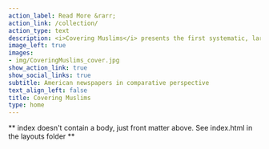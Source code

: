 ```yaml
---
action_label: Read More &rarr;
action_link: /collection/
action_type: text
description: <i>Covering Muslims</i> presents the first systematic, large-scale analysis of American newspaper coverage of Muslims. By comparing it over time with reporting on other groups and issues as well as coverage of the subject in other countries, we demonstrate conclusively how negative American newspapers have been in their treatment of Muslims across the two-decade period between 1996 and 2016, both in an absolute sense and compared to a range of other groups. The same pattern holds in other countries, such as Australia, Canada, and the UK. While 9/11 did not make coverage more negative in the long run, it did dramatically increase the prevalence of references to terrorism and extremism.
image_left: true
images:
- img/CoveringMuslims_cover.jpg
show_action_link: true
show_social_links: true
subtitle: American newspapers in comparative perspective
text_align_left: false
title: Covering Muslims
type: home
---
```


** index doesn't contain a body, just front matter above.
See index.html in the layouts folder **

